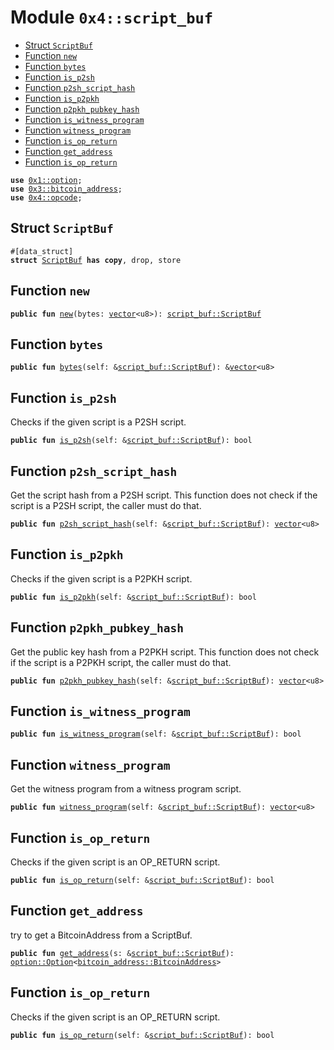 
<a name="0x4_script_buf"></a>

# Module `0x4::script_buf`



-  [Struct `ScriptBuf`](#0x4_script_buf_ScriptBuf)
-  [Function `new`](#0x4_script_buf_new)
-  [Function `bytes`](#0x4_script_buf_bytes)
-  [Function `is_p2sh`](#0x4_script_buf_is_p2sh)
-  [Function `p2sh_script_hash`](#0x4_script_buf_p2sh_script_hash)
-  [Function `is_p2pkh`](#0x4_script_buf_is_p2pkh)
-  [Function `p2pkh_pubkey_hash`](#0x4_script_buf_p2pkh_pubkey_hash)
-  [Function `is_witness_program`](#0x4_script_buf_is_witness_program)
-  [Function `witness_program`](#0x4_script_buf_witness_program)
-  [Function `is_op_return`](#0x4_script_buf_is_op_return)
-  [Function `get_address`](#0x4_script_buf_get_address)
-  [Function `is_op_return`](#0x4_script_buf_is_op_return)


<pre><code><b>use</b> <a href="">0x1::option</a>;
<b>use</b> <a href="">0x3::bitcoin_address</a>;
<b>use</b> <a href="opcode.md#0x4_opcode">0x4::opcode</a>;
</code></pre>



<a name="0x4_script_buf_ScriptBuf"></a>

## Struct `ScriptBuf`



<pre><code>#[data_struct]
<b>struct</b> <a href="script_buf.md#0x4_script_buf_ScriptBuf">ScriptBuf</a> <b>has</b> <b>copy</b>, drop, store
</code></pre>



<a name="0x4_script_buf_new"></a>

## Function `new`



<pre><code><b>public</b> <b>fun</b> <a href="script_buf.md#0x4_script_buf_new">new</a>(bytes: <a href="">vector</a>&lt;u8&gt;): <a href="script_buf.md#0x4_script_buf_ScriptBuf">script_buf::ScriptBuf</a>
</code></pre>



<a name="0x4_script_buf_bytes"></a>

## Function `bytes`



<pre><code><b>public</b> <b>fun</b> <a href="script_buf.md#0x4_script_buf_bytes">bytes</a>(self: &<a href="script_buf.md#0x4_script_buf_ScriptBuf">script_buf::ScriptBuf</a>): &<a href="">vector</a>&lt;u8&gt;
</code></pre>



<a name="0x4_script_buf_is_p2sh"></a>

## Function `is_p2sh`

Checks if the given script is a P2SH script.


<pre><code><b>public</b> <b>fun</b> <a href="script_buf.md#0x4_script_buf_is_p2sh">is_p2sh</a>(self: &<a href="script_buf.md#0x4_script_buf_ScriptBuf">script_buf::ScriptBuf</a>): bool
</code></pre>



<a name="0x4_script_buf_p2sh_script_hash"></a>

## Function `p2sh_script_hash`

Get the script hash from a P2SH script.
This function does not check if the script is a P2SH script, the caller must do that.


<pre><code><b>public</b> <b>fun</b> <a href="script_buf.md#0x4_script_buf_p2sh_script_hash">p2sh_script_hash</a>(self: &<a href="script_buf.md#0x4_script_buf_ScriptBuf">script_buf::ScriptBuf</a>): <a href="">vector</a>&lt;u8&gt;
</code></pre>



<a name="0x4_script_buf_is_p2pkh"></a>

## Function `is_p2pkh`

Checks if the given script is a P2PKH script.


<pre><code><b>public</b> <b>fun</b> <a href="script_buf.md#0x4_script_buf_is_p2pkh">is_p2pkh</a>(self: &<a href="script_buf.md#0x4_script_buf_ScriptBuf">script_buf::ScriptBuf</a>): bool
</code></pre>



<a name="0x4_script_buf_p2pkh_pubkey_hash"></a>

## Function `p2pkh_pubkey_hash`

Get the public key hash from a P2PKH script.
This function does not check if the script is a P2PKH script, the caller must do that.


<pre><code><b>public</b> <b>fun</b> <a href="script_buf.md#0x4_script_buf_p2pkh_pubkey_hash">p2pkh_pubkey_hash</a>(self: &<a href="script_buf.md#0x4_script_buf_ScriptBuf">script_buf::ScriptBuf</a>): <a href="">vector</a>&lt;u8&gt;
</code></pre>



<a name="0x4_script_buf_is_witness_program"></a>

## Function `is_witness_program`



<pre><code><b>public</b> <b>fun</b> <a href="script_buf.md#0x4_script_buf_is_witness_program">is_witness_program</a>(self: &<a href="script_buf.md#0x4_script_buf_ScriptBuf">script_buf::ScriptBuf</a>): bool
</code></pre>



<a name="0x4_script_buf_witness_program"></a>

## Function `witness_program`

Get the witness program from a witness program script.


<pre><code><b>public</b> <b>fun</b> <a href="script_buf.md#0x4_script_buf_witness_program">witness_program</a>(self: &<a href="script_buf.md#0x4_script_buf_ScriptBuf">script_buf::ScriptBuf</a>): <a href="">vector</a>&lt;u8&gt;
</code></pre>



<a name="0x4_script_buf_is_op_return"></a>

## Function `is_op_return`

Checks if the given script is an OP_RETURN script.


<pre><code><b>public</b> <b>fun</b> <a href="script_buf.md#0x4_script_buf_is_op_return">is_op_return</a>(self: &<a href="script_buf.md#0x4_script_buf_ScriptBuf">script_buf::ScriptBuf</a>): bool
</code></pre>



<a name="0x4_script_buf_get_address"></a>

## Function `get_address`

try to get a BitcoinAddress from a ScriptBuf.


<pre><code><b>public</b> <b>fun</b> <a href="script_buf.md#0x4_script_buf_get_address">get_address</a>(s: &<a href="script_buf.md#0x4_script_buf_ScriptBuf">script_buf::ScriptBuf</a>): <a href="_Option">option::Option</a>&lt;<a href="_BitcoinAddress">bitcoin_address::BitcoinAddress</a>&gt;
</code></pre>



<a name="0x4_script_buf_is_op_return"></a>

## Function `is_op_return`

Checks if the given script is an OP_RETURN script.


<pre><code><b>public</b> <b>fun</b> <a href="script_buf.md#0x4_script_buf_is_op_return">is_op_return</a>(self: &<a href="script_buf.md#0x4_script_buf_ScriptBuf">script_buf::ScriptBuf</a>): bool
</code></pre>
